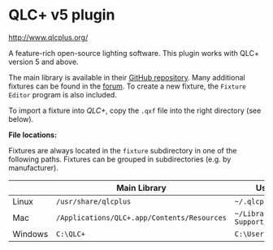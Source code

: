 # QLC+ v5 plugin

<http://www.qlcplus.org/>

A feature-rich open-source lighting software. This plugin works with QLC+ version 5 and above.

The main library is available in their [GitHub repository](https://github.com/mcallegari/qlcplus/tree/master/resources/fixtures). Many additional fixtures can be found in the [forum](http://www.qlcplus.org/forum/viewforum.php?f=3). To create a new fixture, the `Fixture Editor` program is also included.

To import a fixture into *QLC+*, copy the `.qxf` file into the right directory (see below).

**File locations:**

Fixtures are always located in the `fixture` subdirectory in one of the following paths. Fixtures can be grouped in subdirectories (e.g. by manufacturer).

|         | Main Library                                | User Library                          |
|---------|---------------------------------------------|---------------------------------------|
| Linux   | `/usr/share/qlcplus`                        | `~/.qlcplus`                          |
| Mac     | `/Applications/QLC+.app/Contents/Resources` | `~/Library/Application\ Support/QLC+` |
| Windows | `C:\QLC+`                                   | `C:\Users\MyUser\QLC+`                |
